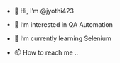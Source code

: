 - 👋 Hi, I’m @jyothi423
- 👀 I’m interested in QA Automation 
- 🌱 I’m currently learning Selenium

- 📫 How to reach me ..

<!---
jyothi423/jyothi423 is a ✨ special ✨ repository because its `README.md` (this file) appears on your GitHub profile.
You can click the Preview link to take a look at your changes.
--->
